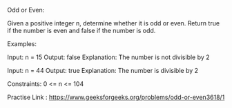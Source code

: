 
Odd or Even:

Given a positive integer n, determine whether it is odd or even. Return true if the number is even and false if the number is odd.

Examples:

Input: n = 15
Output: false
Explanation: The number is not divisible by 2

Input: n = 44
Output: true
Explanation: The number is divisible by 2

Constraints:
0 <= n <= 104

Practise Link : https://www.geeksforgeeks.org/problems/odd-or-even3618/1

